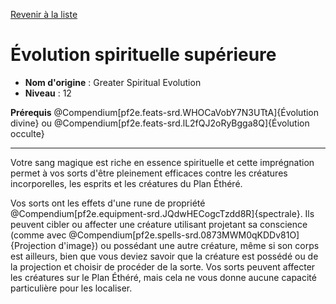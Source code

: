 [Revenir à la liste](list.md)

# Évolution spirituelle supérieure

 * **Nom d'origine** : Greater Spiritual Evolution
 * **Niveau** : 12


<p><strong>Prérequis</strong> @Compendium[pf2e.feats-srd.WHOCaVobY7N3UTtA]{Évolution divine} ou @Compendium[pf2e.feats-srd.lL2fQJ2oRyBgga8Q]{Évolution occulte}</p>
<hr>
<p>Votre sang magique est riche en essence spirituelle et cette imprégnation permet à vos sorts d'être pleinement efficaces contre les créatures incorporelles, les esprits et les créatures du Plan Éthéré.</p>
<p>Vos sorts ont les effets d'une rune de propriété @Compendium[pf2e.equipment-srd.JQdwHECogcTzdd8R]{spectrale}. Ils peuvent cibler ou affecter une créature utilisant projetant sa conscience (comme avec @Compendium[pf2e.spells-srd.0873MWM0qKDDv81O]{Projection d'image}) ou possédant une autre créature, même si son corps est ailleurs, bien que vous deviez savoir que la créature est possédé ou de la projection et choisir de procéder de la sorte. Vos sorts peuvent affecter les créatures sur le Plan Éthéré, mais cela ne vous donne aucune capacité particulière pour les localiser.</p>